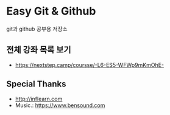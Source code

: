 # Easy Git & Github

git과 github 공부용 저장소

## 전체 강좌 목록 보기

- https://nextstep.camp/coursse/-L6-ES5-WFWp9mKmOhE-

## Special Thanks

- http://inflearn.com
- Music.: https://www.bensound.com
